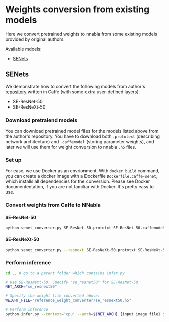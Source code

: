 # Weights conversion from existing models

Here we convert pretrained weights to nnabla from some existing models provided by original authors.

Available mdoels:

* [SENets](#SENets)

## SENets

We demonstrate how to convert the following models from author's [repository](https://github.com/hujie-frank/SENet) written in Caffe (with some extra user-defined layers).

* SE-ResNet-50
* SE-ResNeXt-50

### Download pretraiend models

You can download pretrained model files for the models listed above from the author's repository. You have to download both `.prototext` (describing network architecture) and `.caffemodel` (storing parameter weights), and later we will use them for weight conversion to nnabla `.h5` files.

### Set up

For ease, we use Docker as an envrionment. With `docker build` command, you can create a docker image with a Dockerfile `Dockerfile.caffe-senet`, which installs all dependencies for the conversion. Please see Docker documententation, if you are not familiar with Docker. It's pretty easy to use.

### Convert weights from Caffe to NNabla

#### SE-ResNet-50

```bash
python senet_converter.py SE-ResNet-50.prototxt SE-ResNet-50.caffemodel se_resnet50.h5
```

#### SE-ResNeXt-50

```bash
python senet_converter.py --resnext SE-ResNeXt-50.prototxt SE-ResNeXt-50.caffemodel se_resnext50.h5
```

### Perform inference

```bash
cd .. # go to a parent folder which contains infer.py

# Use SE-ResNext-50. Specify "se_resnet50" for SE-ResNet-50.
NET_ARCH="se_resnext50"

# Specify the weight file converted above.
WEIGHT_FILE="reference_weight_converter/se_resnext50.h5"

# Perform inference
python infer.py --context='cpu' --arch=${NET_ARCH} {input image file} ${WEIGHT_FILE}
```

